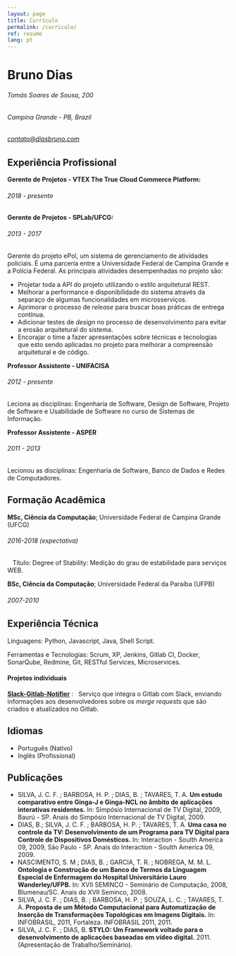 ```yaml
---
layout: page
title: Currículo
permalink: /curriculo/
ref: resume
lang: pt
---
```


Bruno Dias
============
 
###### Tomás Soares de Sousa, 200

###### Campina Grande - PB, Brazil

###### contato@diasbruno.com

Experiência Profissional
----------

**Gerente de Projetos - VTEX The True Cloud Commerce Platform:**
###### 2018 - presente

**Gerente de Projetos - SPLab/UFCG:**
###### 2013 - 2017

Gerente do projeto ePol, um sistema de gerenciamento de atividades policiais. É uma parceria entre a Universidade Federal de Campina Grande e a Polícia Federal. As principais atividades desempenhadas no projeto são: 

* Projetar toda a API do projeto utilizando o estilo arquitetural REST. 
* Melhorar a performance e disponibilidade do sistema através da separaço de algumas funcionalidades em microsserviços.  
* Aprimorar o processo de *release* para buscar boas práticas de entrega contínua. 
* Adicionar testes de *design* no processo de desenvolvimento para evitar a erosão arquitetural do sistema. 
* Encorajar o time a fazer apresentações sobre técnicas e tecnologias que esto sendo aplicadas no projeto para melhorar a compreensão arquitetural e de código. 

**Professor Assistente - UNIFACISA**
###### 2012 - presente

Leciona as disciplinas: Engenharia de Software, Design de Software, Projeto de Software e Usabilidade de Software no curso de Sistemas de Informação.

**Professor Assistente - ASPER**
###### 2011 - 2013

Lecionou as disciplinas: Engenharia de Software, Banco de Dados e Redes de Computadores.

Formação Acadêmica
---------

**MSc, Ciência da Computação**; Universidade Federal de Campina Grande (UFCG)
###### 2016-2018 (expectativa)

    Título: Degree of Stability: Medição do grau de estabilidade para serviços WEB.

**BSc, Ciência da Computação**; Universidade Federal da Paraíba (UFPB)
###### 2007-2010

Experiência Técnica
--------------------

Linguagens: Python, Javascript, Java, Shell Script. 

Ferramentas e Tecnologias: Scrum, XP, Jenkins, Gitlab CI, Docker, SonarQube, Redmine, Git, RESTful Services, Microservices. 

#### Projetos individuais

**[Slack-Gitlab-Notifier](https://github.com/brunojdo/slack-gitlab-notifier)**
:   Serviço que integra o Gitlab com Slack, enviando informações aos desenvolvedores sobre os *merge requests* que são criados e atualizados no Gitlab.

Idiomas
--------------------

* Português (Nativo)
* Inglês (Profissional)
     
Publicações
--------------------

* SILVA, J. C. F. ; BARBOSA, H. P. ; DIAS, B. ; TAVARES, T. A. **Um estudo comparativo entre Ginga-J e Ginga-NCL no âmbito de aplicações interativas residentes.** In: Simpósio Internacional de TV Digital, 2009, Baurú - SP. Anais do Simpósio Internacional de TV Digital, 2009.
* DIAS, B.; SILVA, J. C. F. ; BARBOSA, H. P. ; TAVARES, T. A. **Uma casa no controle da TV: Desenvolvimento de um Programa para TV Digital para Controle de Dispositivos Domésticos.** In: Interaction - Soulth America 09, 2009, São Paulo - SP. Anais do Interaction - Soulth America 09, 2009.
* NASCIMENTO, S. M ; DIAS, B. ; GARCIA, T. R. ; NOBREGA, M. M. L. **Ontologia e Construção de um Banco de Termos da Linguagem Especial de Enfermagem do Hospital Universitário Lauro Wanderley/UFPB.** In: XVII SEMINCO - Seminário de Computação, 2008, Blumenau/SC. Anais do XVII Seminco, 2008.
* SILVA, J. C. F. ; DIAS, B. ; BARBOSA, H. P. ; SOUZA, L. C. ; TAVARES, T. A. **Proposta de um Método Computacional para Automatização de Inserção de Transformações Topológicas em Imagens Digitais.** In: INFOBRASIL, 2011, Fortaleza. INFOBRASIL 2011, 2011.
* SILVA, J. C. F. ; DIAS, B. **STYLO: Um Framework voltado para o desenvolvimento de aplicações baseadas em vídeo digital.** 2011. (Apresentação de Trabalho/Seminário).
